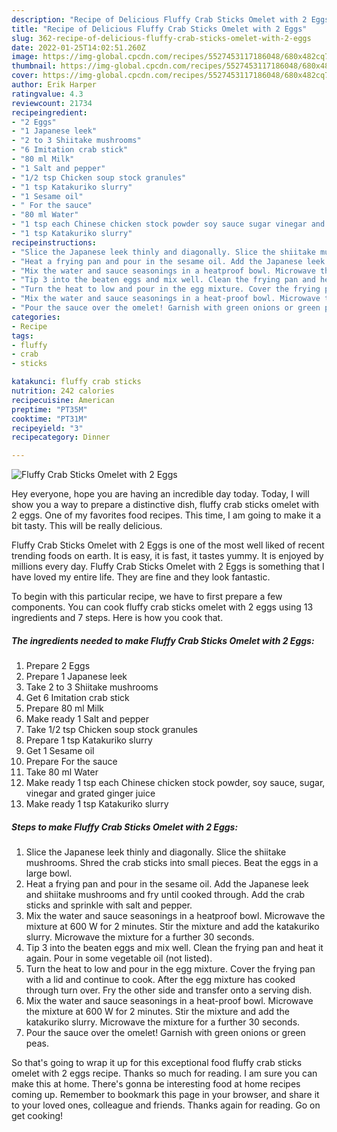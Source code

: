 ```yaml
---
description: "Recipe of Delicious Fluffy Crab Sticks Omelet with 2 Eggs"
title: "Recipe of Delicious Fluffy Crab Sticks Omelet with 2 Eggs"
slug: 362-recipe-of-delicious-fluffy-crab-sticks-omelet-with-2-eggs
date: 2022-01-25T14:02:51.260Z
image: https://img-global.cpcdn.com/recipes/5527453117186048/680x482cq70/fluffy-crab-sticks-omelet-with-2-eggs-recipe-main-photo.jpg
thumbnail: https://img-global.cpcdn.com/recipes/5527453117186048/680x482cq70/fluffy-crab-sticks-omelet-with-2-eggs-recipe-main-photo.jpg
cover: https://img-global.cpcdn.com/recipes/5527453117186048/680x482cq70/fluffy-crab-sticks-omelet-with-2-eggs-recipe-main-photo.jpg
author: Erik Harper
ratingvalue: 4.3
reviewcount: 21734
recipeingredient:
- "2 Eggs"
- "1 Japanese leek"
- "2 to 3 Shiitake mushrooms"
- "6 Imitation crab stick"
- "80 ml Milk"
- "1 Salt and pepper"
- "1/2 tsp Chicken soup stock granules"
- "1 tsp Katakuriko slurry"
- "1 Sesame oil"
- " For the sauce"
- "80 ml Water"
- "1 tsp each Chinese chicken stock powder soy sauce sugar vinegar and grated ginger juice"
- "1 tsp Katakuriko slurry"
recipeinstructions:
- "Slice the Japanese leek thinly and diagonally. Slice the shiitake mushrooms. Shred the crab sticks into small pieces. Beat the eggs in a large bowl."
- "Heat a frying pan and pour in the sesame oil. Add the Japanese leek and shiitake mushrooms and fry until cooked through. Add the crab sticks and sprinkle with salt and pepper."
- "Mix the water and sauce seasonings in a heatproof bowl. Microwave the mixture at 600 W for 2 minutes. Stir the mixture and add the katakuriko slurry. Microwave the mixture for a further 30 seconds."
- "Tip 3 into the beaten eggs and mix well. Clean the frying pan and heat it again. Pour in some vegetable oil (not listed)."
- "Turn the heat to low and pour in the egg mixture. Cover the frying pan with a lid and continue to cook. After the egg mixture has cooked through turn over. Fry the other side and transfer onto a serving dish."
- "Mix the water and sauce seasonings in a heat-proof bowl. Microwave the mixture at 600 W for 2 minutes. Stir the mixture and add the katakuriko slurry. Microwave the mixture for a further 30 seconds."
- "Pour the sauce over the omelet! Garnish with green onions or green peas."
categories:
- Recipe
tags:
- fluffy
- crab
- sticks

katakunci: fluffy crab sticks 
nutrition: 242 calories
recipecuisine: American
preptime: "PT35M"
cooktime: "PT31M"
recipeyield: "3"
recipecategory: Dinner

---
```



![Fluffy Crab Sticks Omelet with 2 Eggs](https://img-global.cpcdn.com/recipes/5527453117186048/680x482cq70/fluffy-crab-sticks-omelet-with-2-eggs-recipe-main-photo.jpg)

Hey everyone, hope you are having an incredible day today. Today, I will show you a way to prepare a distinctive dish, fluffy crab sticks omelet with 2 eggs. One of my favorites food recipes. This time, I am going to make it a bit tasty. This will be really delicious.



Fluffy Crab Sticks Omelet with 2 Eggs is one of the most well liked of recent trending foods on earth. It is easy, it is fast, it tastes yummy. It is enjoyed by millions every day. Fluffy Crab Sticks Omelet with 2 Eggs is something that I have loved my entire life. They are fine and they look fantastic.


To begin with this particular recipe, we have to first prepare a few components. You can cook fluffy crab sticks omelet with 2 eggs using 13 ingredients and 7 steps. Here is how you cook that.

<!--inarticleads1-->

##### The ingredients needed to make Fluffy Crab Sticks Omelet with 2 Eggs:

1. Prepare 2 Eggs
1. Prepare 1 Japanese leek
1. Take 2 to 3 Shiitake mushrooms
1. Get 6 Imitation crab stick
1. Prepare 80 ml Milk
1. Make ready 1 Salt and pepper
1. Take 1/2 tsp Chicken soup stock granules
1. Prepare 1 tsp Katakuriko slurry
1. Get 1 Sesame oil
1. Prepare  For the sauce
1. Take 80 ml Water
1. Make ready 1 tsp each Chinese chicken stock powder, soy sauce, sugar, vinegar and grated ginger juice
1. Make ready 1 tsp Katakuriko slurry




<!--inarticleads2-->

##### Steps to make Fluffy Crab Sticks Omelet with 2 Eggs:

1. Slice the Japanese leek thinly and diagonally. Slice the shiitake mushrooms. Shred the crab sticks into small pieces. Beat the eggs in a large bowl.
1. Heat a frying pan and pour in the sesame oil. Add the Japanese leek and shiitake mushrooms and fry until cooked through. Add the crab sticks and sprinkle with salt and pepper.
1. Mix the water and sauce seasonings in a heatproof bowl. Microwave the mixture at 600 W for 2 minutes. Stir the mixture and add the katakuriko slurry. Microwave the mixture for a further 30 seconds.
1. Tip 3 into the beaten eggs and mix well. Clean the frying pan and heat it again. Pour in some vegetable oil (not listed).
1. Turn the heat to low and pour in the egg mixture. Cover the frying pan with a lid and continue to cook. After the egg mixture has cooked through turn over. Fry the other side and transfer onto a serving dish.
1. Mix the water and sauce seasonings in a heat-proof bowl. Microwave the mixture at 600 W for 2 minutes. Stir the mixture and add the katakuriko slurry. Microwave the mixture for a further 30 seconds.
1. Pour the sauce over the omelet! Garnish with green onions or green peas.




So that's going to wrap it up for this exceptional food fluffy crab sticks omelet with 2 eggs recipe. Thanks so much for reading. I am sure you can make this at home. There's gonna be interesting food at home recipes coming up. Remember to bookmark this page in your browser, and share it to your loved ones, colleague and friends. Thanks again for reading. Go on get cooking!
